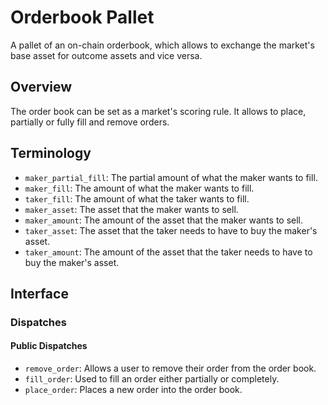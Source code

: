 # Orderbook Pallet

A pallet of an on-chain orderbook, which allows to exchange the market's base
asset for outcome assets and vice versa.

## Overview

The order book can be set as a market's scoring rule. 
It allows to place, partially or fully fill and remove orders.

## Terminology

- `maker_partial_fill`: The partial amount of what the maker wants to fill.
- `maker_fill`: The amount of what the maker wants to fill.
- `taker_fill`: The amount of what the taker wants to fill.
- `maker_asset`: The asset that the maker wants to sell.
- `maker_amount`: The amount of the asset that the maker wants to sell.
- `taker_asset`: The asset that the taker needs to have to buy the maker's asset.
- `taker_amount`: The amount of the asset that the taker needs to have to buy the
  maker's asset.

## Interface

### Dispatches

#### Public Dispatches

- `remove_order`: Allows a user to remove their order from the order book.
- `fill_order`: Used to fill an order either partially or completely.
- `place_order`: Places a new order into the order book.
